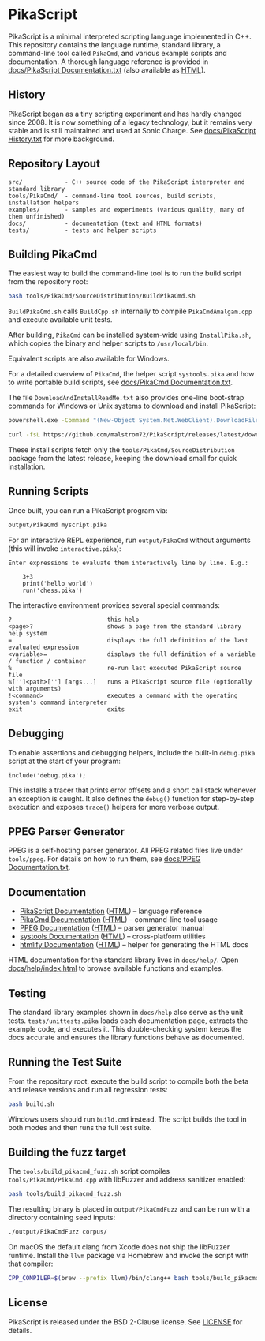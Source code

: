 # PikaScript

PikaScript is a minimal interpreted scripting language implemented in C++. This repository contains the language runtime, standard library, a command-line tool called `PikaCmd`, and various example scripts and documentation. A thorough language reference is provided in [docs/PikaScript Documentation.txt](docs/PikaScript%20Documentation.txt) (also available as [HTML](https://htmlpreview.github.io/?https://raw.githubusercontent.com/malstrom72/PikaScript/main/docs/PikaScript%20Documentation.html)).

## History

PikaScript began as a tiny scripting experiment and has hardly changed since 2008. It is now something of a legacy technology, but it remains very stable and is still maintained and used at Sonic Charge. See [docs/PikaScript History.txt](docs/PikaScript%20History.txt) for more background.

## Repository Layout

```
src/            - C++ source code of the PikaScript interpreter and standard library
tools/PikaCmd/  - command-line tool sources, build scripts, installation helpers
examples/       - samples and experiments (various quality, many of them unfinished)
docs/           - documentation (text and HTML formats)
tests/          - tests and helper scripts
```

## Building PikaCmd

The easiest way to build the command-line tool is to run the build script from
the repository root:

```bash
bash tools/PikaCmd/SourceDistribution/BuildPikaCmd.sh
```

`BuildPikaCmd.sh` calls `BuildCpp.sh` internally to compile `PikaCmdAmalgam.cpp` and execute available unit tests.

After building, `PikaCmd` can be installed system-wide using `InstallPika.sh`, which copies the binary and helper scripts to `/usr/local/bin`.

Equivalent scripts are also available for Windows.

For a detailed overview of `PikaCmd`, the helper script `systools.pika` and how to write portable build scripts, see [docs/PikaCmd Documentation.txt](docs/PikaCmd%20Documentation.txt).

The file `DownloadAndInstallReadMe.txt` also provides one-line boot-strap commands for Windows or Unix systems to download and install PikaScript:

```bat
powershell.exe -Command "(New-Object System.Net.WebClient).DownloadFile('https://github.com/malstrom72/PikaScript/releases/latest/download/install.bat','%TEMP%\\install.bat')" && %TEMP%\\install.bat
```
```bash
curl -fsL https://github.com/malstrom72/PikaScript/releases/latest/download/install.sh | bash
```
These install scripts fetch only the `tools/PikaCmd/SourceDistribution` package from the
latest release, keeping the download small for quick installation.

## Running Scripts

Once built, you can run a PikaScript program via:

```bash
output/PikaCmd myscript.pika
```

For an interactive REPL experience, run `output/PikaCmd` without arguments (this will invoke `interactive.pika`):

```
Enter expressions to evaluate them interactively line by line. E.g.:

    3+3
    print('hello world')
    run('chess.pika')
```

The interactive environment provides several special commands:

```
?                           this help
<page>?                     shows a page from the standard library help system
=                           displays the full definition of the last evaluated expression
<variable>=                 displays the full definition of a variable / function / container
%                           re-run last executed PikaScript source file
%['']<path>[''] [args...]   runs a PikaScript source file (optionally with arguments)
!<command>                  executes a command with the operating system's command interpreter
exit                        exits
```

## Debugging

To enable assertions and debugging helpers, include the built-in `debug.pika` script at the start of your program:

```pika
include('debug.pika');
```

This installs a tracer that prints error offsets and a short call stack whenever an exception is caught. It also defines the `debug()` function for step-by-step execution and exposes `trace()` helpers for more verbose output.

## PPEG Parser Generator

PPEG is a self-hosting parser generator. All PPEG related files live under `tools/ppeg`. For details on how to run them, see [docs/PPEG Documentation.txt](docs/PPEG%20Documentation.txt).

## Documentation

* [PikaScript Documentation](docs/PikaScript%20Documentation.txt) ([HTML](https://htmlpreview.github.io/?https://raw.githubusercontent.com/malstrom72/PikaScript/main/docs/PikaScript%20Documentation.html)) – language reference
* [PikaCmd Documentation](docs/PikaCmd%20Documentation.txt) ([HTML](https://htmlpreview.github.io/?https://raw.githubusercontent.com/malstrom72/PikaScript/main/docs/PikaCmd%20Documentation.html)) – command-line tool usage
* [PPEG Documentation](docs/PPEG%20Documentation.txt) ([HTML](https://htmlpreview.github.io/?https://raw.githubusercontent.com/malstrom72/PikaScript/main/docs/PPEG%20Documentation.html)) – parser generator manual
* [systools Documentation](docs/systools%20Documentation.txt) ([HTML](https://htmlpreview.github.io/?https://raw.githubusercontent.com/malstrom72/PikaScript/main/docs/systools%20Documentation.html)) – cross-platform utilities
* [htmlify Documentation](docs/htmlify%20Documentation.txt) ([HTML](https://htmlpreview.github.io/?https://raw.githubusercontent.com/malstrom72/PikaScript/main/docs/htmlify%20Documentation.html)) – helper for generating the HTML docs

HTML documentation for the standard library lives in `docs/help/`. Open [docs/help/index.html](https://htmlpreview.github.io/?https://raw.githubusercontent.com/malstrom72/PikaScript/main/docs/help/index.html) to browse available functions and examples.

## Testing

The standard library examples shown in `docs/help` also serve as the unit tests. `tests/unittests.pika` loads each documentation page, extracts the example code, and executes it. This double-checking system keeps the docs accurate and ensures the library functions behave as documented.

## Running the Test Suite

From the repository root, execute the build script to compile both the beta and release versions and run all regression tests:

```bash
bash build.sh
```

Windows users should run `build.cmd` instead. The script builds the tool in both modes and then runs the full test suite.

## Building the fuzz target

The `tools/build_pikacmd_fuzz.sh` script compiles `tools/PikaCmd/PikaCmd.cpp`
with libFuzzer and address sanitizer enabled:

```bash
bash tools/build_pikacmd_fuzz.sh
```

The resulting binary is placed in `output/PikaCmdFuzz` and can be run with a
directory containing seed inputs:

```bash
./output/PikaCmdFuzz corpus/
```

On macOS the default clang from Xcode does not ship the libFuzzer runtime.
Install the `llvm` package via Homebrew and invoke the script with that
compiler:

```bash
CPP_COMPILER=$(brew --prefix llvm)/bin/clang++ bash tools/build_pikacmd_fuzz.sh
```

## License

PikaScript is released under the BSD 2-Clause license. See [LICENSE](LICENSE) for details.

